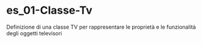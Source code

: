 # es_01-Classe-Tv
Definizione di una classe TV per rappresentare le proprietà e le funzionalità degli oggetti televisori
